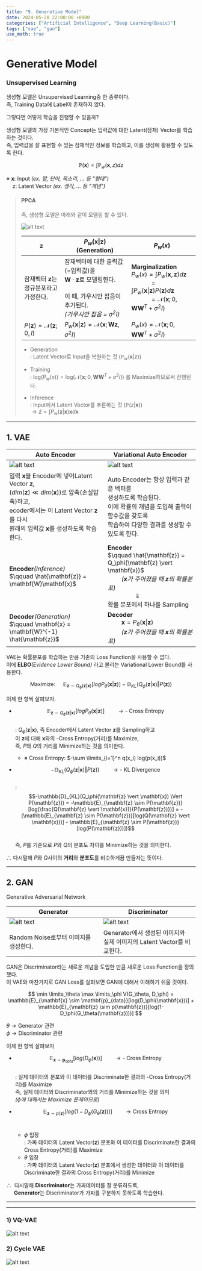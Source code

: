 ```yaml
---
title: "9. Generative Model"
date: 2024-05-20 22:00:00 +0900
categories: ["Artificial Intelligence", "Deep Learning(Basic)"]
tags: ["vae", "gan"]
use_math: true
---
```


# Generative Model

### Unsupervised Learning

생성형 모델은 Unsupervised Learning중 한 종류이다.<br>
즉, Training Data에 Label이 존재하지 않다.

그렇다면 어떻게 학습을 진행할 수 있을까?<br>

생성형 모델의 가장 기본적인 Concept는 입력값에 대한 Latent(잠재) Vector를 학습하는 것이다.<br>
즉, 입력값을 잘 표현할 수 있는 잠재적인 정보를 학습하고, 이를 생성에 활용할 수 있도록 한다.

$$
\mathbb{P(\mathbf{x})} = \int \mathbb{P}_w(\mathbf{x}, z) dz
$$

&#8251; $\mathbf{x}$: Input _(ex. 말, 단어, 목소리, ... 등 "형태")_<br>
$\quad z$: Latent Vector _(ex. 생각, ... 등 "개념")_

> #### PPCA
>
> 즉, 생성형 모델은 아래와 같이 모델링 할 수 있다.
>
> ![alt text](/assets/img/post/deeplearning_basic/generative_ppca.png)
> 
> | $\mathbf{z}$ | $P_w(\mathbf{x} \vert \mathbf{z})$ (Generation) | $P_w(x)$ |
> | --- | --- | --- |
> | 잠재벡터 $\mathbf{z}$는<br> 정규분포라고 가정한다. | 잠재벡터에 대한 출력값(=입력값)을<br> $\mathbf{W} \cdot \mathbf{z}$로 모델링한다.<br><br>이 때, 가우시안 잡음이 추가된다.<br>_(가우시안 잡음 = $\sigma^2 I$)_ | **Marginalization**<br>$P_w(x) = \int P_w(\mathbf{x}, \mathbf{z}) d\mathbf{z}$<br>$\qquad \;\;\; = \int P_w(\mathbf{x} \vert \mathbf{z})P(\mathbf{z}) d\mathbf{z}$<br>$\qquad \;\;\; = \mathcal{N}(\mathbf{x}; 0, \mathbf{WW}^T + \sigma^2I)$ |
> | $P(\mathbf{z}) = \mathcal{N}(\mathbf{z}; 0, I)$ | $P_w(\mathbf{x} \vert \mathbf{z}) = \mathcal{N}(\mathbf{x}; \mathbf{W}\mathbf{z}, \sigma^2I)$ | $P_w(x) = \mathcal{N}(\mathbf{x}; 0, \mathbf{WW}^T + \sigma^2I)$ |
> 
> - Generation<br>
> : Latent Vector로 Input을 복원하는 것 ($\mathbb{P}_w(\mathbf{x} \vert z)$)
>
> - Training<br>
> : $\text{log}(P_w(x)) = \text{log}(\mathcal{N}(\mathbf{x}; 0, \mathbf{WW}^T + \sigma^2I))$ 를 Maximize하므로써 진행된다.
> 
> - Inference<br>
  : Input에서 Latent Vector를 추론하는 것 ($\mathbb{P}(z \vert \mathbf{x})$)<br>
  $\rightarrow \hat{z} = \int P_w(\mathbf{z} \vert \mathbf{x}) \mathbf{x} d\mathbf{x}$

---
## 1. VAE

| Auto Encoder | Variational Auto Encoder |
| --- | --- |
| ![alt text](/assets/img/post/deeplearning_basic/ae.png) | ![alt text](/assets/img/post/deeplearning_basic/vae.png) |
| 입력 $\mathbf{x}$을 Encoder에 넣어Latent Vector $\mathbf{z}$,<br> $(dim(\mathbf{z}) \ll dim(\mathbf{x}))$로 압축(손실압축)하고,<br> ecoder에서는 이 Latent Vector $\mathbf{z}$를 다시<br> 원래의 입력값 $\mathbf{x}$를 생성하도록 학습한다.| Auto Encoder는 항상 입력과 같은 벡터를<br> 생성하도록 학습된다.<br>이에 확률의 개념을 도입해  출력이 함수값을 갖도록<br> 학습하여 다양한 결과를 생성할 수 있도록 한다. |
| **Encoder**_(Inference)_<br> $\qquad \hat{\mathbf{z}} = \mathbf{W}\mathbf{x}$ | **Encoder**<br> $\qquad \hat{\mathbf{z}} = Q_\phi(\mathbf{z} \vert \mathbf{x})$<br>$\qquad$_($\mathbf{x}$가 주어졌을 때 $\mathbf{z}$의 확률분포)_<br> $\qquad \qquad \Downarrow$<br>확률 분포에서 하나를 Sampling |
| **Decoder**_(Generation)_<br> $\qquad \mathbf{x} = \mathbf{W}^{-1} \hat{\mathbf{z}}$ | **Decoder**<br> $\qquad \mathbf{x} =  P_\theta(\mathbf{x} \vert \mathbf{z})$<br>$\qquad$_($\mathbf{z}$가 주어졌을 때 $\mathbf{x}$의 확률분포)_ |

VAE는 확률분포를 학습하는 만큼 기존의 Loss Function을 사용할 수 없다.<br>
이에 **ELBO**_(Evidence Lower Bound)_ 라고 불리는 Variational Lower Bound를 사용한다.

$$
\text{Maximize: }\quad \mathbb{E}_{\mathbf{z} \sim Q_\phi(\mathbf{z} \vert \mathbf{x})}[log P_\theta (\mathbf{x} \vert \mathbf{z})] - \mathbb{D}_{KL}(Q_\phi(\mathbf{z} \vert \mathbf{x}) \Vert P(\mathbf{z}))
$$

이제 한 항씩 살펴보자.

- $$\mathbb{E}_{\mathbf{z} \sim Q_\phi(\mathbf{z} \vert \mathbf{x})}[log P_\theta (\mathbf{x} \vert \mathbf{z})]\qquad \rightarrow \text{- Cross Entropy}$$<br>
  : $Q_\phi(\mathbf{z} \vert \mathbf{x})$, 즉 Encoder에서 Latent Vector $\mathbf{z}$를 Sampling하고<br>
  이 $\mathbf{z}$에 대해 $\mathbf{x}$와의 -Cross Entropy(거리)를 Maximize,<br>
  즉, $P$와 $Q$의 거리를 Minimize하는 것을 의미한다.
  - &#8251; Cross Entropy: $-\sum \limits_{i=1}^n q(x_i) log(p(x_i))$

- $$-\mathbb{D}_{KL}(Q_\phi(\mathbf{z} \vert \mathbf{x}) \Vert P(\mathbf{z})) \qquad \rightarrow \text{- KL Divergence}$$<br>
  : $$-\mathbb{D}_{KL}(Q_\phi(\mathbf{z} \vert \mathbf{x}) \Vert P(\mathbf{z})) = -\mathbb{E}_{\mathbf{z} \sim P(\mathbf{z})}[log(\frac{Q(\mathbf{z} \vert \mathbf{x})}{P(\mathbf{z})})] = - (\mathbb{E}_{\mathbf{z} \sim P(\mathbf{z})}[log(Q(\mathbf{z} \vert \mathbf{x}))] - \mathbb{E}_{\mathbf{z} \sim P(\mathbf{z})}[log(P(\mathbf{z}))])$$<br>
  즉, $P$를 기준으로 $P$와 $Q$의 분포도 차이를 Minimize하는 것을 의미한다.

$\therefore$ 다시말해 $P$와 $Q$사이의 **거리**와 **분포도**를 비슷하게끔 만들자는 뜻이다. 

---
## 2. GAN

Generative Adversarial Network

| Generator | Discriminator |
| --- | --- |
| ![alt text](/assets/img/post/deeplearning_basic/generator.png) | ![alt text](/assets/img/post/deeplearning_basic/discriminator.png) |
| Random Noise로부터 이미지를 생성한다. | Generator에서 생성된 이미지와<br> 실제 이미지의 Latent Vector를 비교한다. |

GAN은 Discriminator라는 새로운 개념을 도입한 만큼 새로운 Loss Function을 정의했다.<br>
이 VAE와 마찬가지로 GAN Loss를 살펴보면 GAN에 대해서 이해하기 쉬울 것이다.

$$
\min \limits_\theta \max \limits_\phi V(G_\theta, D_\phi) = \mathbb{E}_{\mathbf{x} \sim \mathbf{p}_{data}}[log(D_\phi(\mathbf{x}))] + \mathbb{E}_{\mathbf{z} \sim p(\mathbf{z})}[log(1-D_\phi(G_\theta(\mathbf{z})))]
$$

$\theta \rightarrow \text{Generator 관련}$<br>
$\phi \rightarrow \text{Discriminator 관련}$

이제 한 항씩 살펴보자

- $$\mathbb{E}_{\mathbf{x} \sim \mathbf{p}_{data}}[log(D_\phi(\mathbf{x}))] \qquad \rightarrow \text{- Cross Entropy}$$<br>
  : 실제 데이터의 분포와 이 데이터를 Discriminate한 결과의 -Cross Entropy(거리)를 Maximize<br>
  즉, 실제 데이터와 Discriminator와의 거리를 Minimize하는 것을 의미<br>
  _($\phi$에 대해서는 Maximize 문제이므로)_ 

- $$\mathbb{E}_{\mathbf{z} \sim p(\mathbf{z})}[log(1-D_\phi(G_\theta(\mathbf{z})))] \qquad \rightarrow \text{Cross Entropy}$$<br>
  - $\phi$ 입장<br>
  : 가짜 데이터의 Latent Vector($\mathbf{z}$) 분포와 이 데이터를 Discriminate한 결과의 Cross Entropy(거리)를 Maximize<br>
  - $\theta$ 입장<br>
  : 가짜 데이터의 Latent Vector($\mathbf{z}$) 분포에서 생성한 데이터와 이 데이터를 Discriminate한 결과의 Cross Entropy(거리)를 Minimize

$\therefore\;$ 다시말해 **Discriminator**는 가짜데이터를 잘 분류하도록,<br> 
$\quad$ **Generator**는 Discriminator가 가짜를 구분하지 못하도록 학습한다.


---
---
### 1) VQ-VAE

![alt text](/assets/img/post/deeplearning_basic/vqvae.png)

### 2) Cycle VAE

![alt text](/assets/img/post/deeplearning_basic/cyclevae.png)
